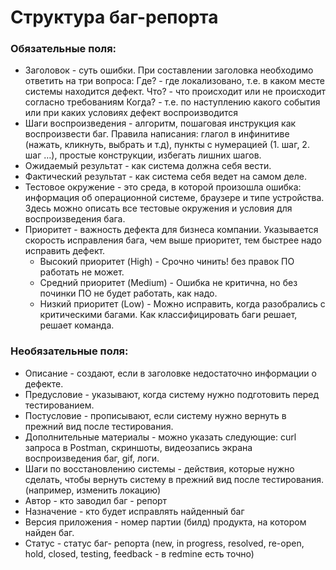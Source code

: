 # Структура баг-репорта
### Обязательные поля:
- Заголовок - суть ошибки. 
При составлении заголовка необходимо ответить на три вопроса:
Где? - где локализовано, т.е. в каком месте системы находится дефект.
Что? - что происходит или не происходит согласно требованиям
Когда? - т.е. по наступлению какого события или при каких условиях дефект воспроизводится
- Шаги воспроизведения - алгоритм, пошаговая инструкция как воспроизвести баг.
Правила написания: глагол в инфинитиве (нажать, кликнуть, выбрать и т.д), пункты с нумерацией (1. шаг, 2. шаг …), простые конструкции, избегать лишних шагов.
- Ожидаемый результат - как система должна себя вести.
- Фактический результат - как система себя ведет на самом деле.
- Тестовое окружение - это среда, в которой произошла ошибка: информация об операционной системе, браузере и типе устройства.
Здесь можно описать все тестовые окружения и условия для воспроизведения бага.
- Приоритет - важность дефекта для бизнеса компании. 
Указывается скорость исправления бага, чем выше приоритет, тем быстрее надо исправить дефект.
	- Высокий приоритет (High) - Срочно чинить! без правок ПО работать не может.
	- Средний приоритет (Medium) - Ошибка не критична, но без починки ПО не будет работать, как надо.
	- Низкий приоритет (Low) - Можно исправить, когда разобрались с критическими багами.
	Как классифицировать баги решает, решает команда.
### Необязательные поля:
- Описание - создают, если в заголовке недостаточно информации о дефекте.
- Предусловие - указывают, когда систему нужно подготовить перед тестированием. 
- Постусловие - прописывают, если систему нужно вернуть в прежний вид после тестирования.
- Дополнительные материалы - можно указать следующие: curl запроса в Postman,  скриншоты, видеозапись экрана воспроизведения баг, gif, логи.
- Шаги по восстановлению системы - действия, которые нужно сделать, чтобы вернуть систему в прежний вид после тестирования. (например, изменить локацию)
- Автор - кто заводил баг - репорт
- Назначение - кто будет исправлять найденный баг 
- Версия приложения - номер партии (билд) продукта, на котором найден баг. 
- Статус - статус баг- репорта (new, in progress, resolved, re-open, hold, closed, testing, feedback - в redmine есть точно)
